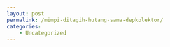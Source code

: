 ```yaml
---
layout: post
permalink: /mimpi-ditagih-hutang-sama-depkolektor/
categories:
    - Uncategorized
---
```


